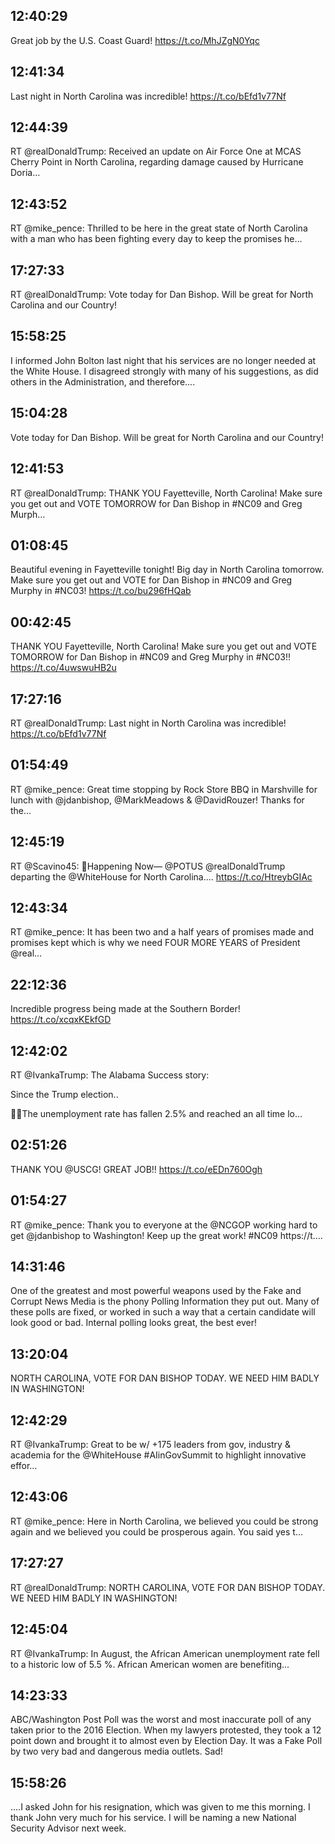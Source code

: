 ## 12:40:29
Great job by the U.S. Coast Guard! https://t.co/MhJZgN0Yqc
## 12:41:34
Last night in North Carolina was incredible! https://t.co/bEfd1v77Nf
## 12:44:39
RT @realDonaldTrump: Received an update on Air Force One at MCAS Cherry Point in North Carolina, regarding damage caused by Hurricane Doria…
## 12:43:52
RT @mike_pence: Thrilled to be here in the great state of North Carolina with a man who has been fighting every day to keep the promises he…
## 17:27:33
RT @realDonaldTrump: Vote today for Dan Bishop. Will be great for North Carolina and our Country!
## 15:58:25
I informed John Bolton last night that his services are no longer needed at the White House. I disagreed strongly with many of his suggestions, as did others in the Administration, and therefore....
## 15:04:28
Vote today for Dan Bishop. Will be great for North Carolina and our Country!
## 12:41:53
RT @realDonaldTrump: THANK YOU Fayetteville, North Carolina! Make sure you get out and VOTE TOMORROW for Dan Bishop in #NC09 and Greg Murph…
## 01:08:45
Beautiful evening in Fayetteville tonight! Big day in North Carolina tomorrow. Make sure you get out and VOTE for Dan Bishop in #NC09 and Greg Murphy in #NC03! https://t.co/bu296fHQab
## 00:42:45
THANK YOU Fayetteville, North Carolina! Make sure you get out and VOTE TOMORROW for Dan Bishop in #NC09 and Greg Murphy in #NC03!! https://t.co/4uwswuHB2u
## 17:27:16
RT @realDonaldTrump: Last night in North Carolina was incredible! https://t.co/bEfd1v77Nf
## 01:54:49
RT @mike_pence: Great time stopping by Rock Store BBQ in Marshville for lunch with @jdanbishop, @MarkMeadows &amp; @DavidRouzer! Thanks for the…
## 12:45:19
RT @Scavino45: 🚨Happening Now—
@POTUS @realDonaldTrump departing the @WhiteHouse for North Carolina.... https://t.co/HtreybGIAc
## 12:43:34
RT @mike_pence: It has been two and a half years of promises made and promises kept which is why we need FOUR MORE YEARS of President @real…
## 22:12:36
Incredible progress being made at the Southern Border! https://t.co/xcqxKEkfGD
## 12:42:02
RT @IvankaTrump: The Alabama Success story:

Since the Trump election..

👍🏻The unemployment rate has fallen 2.5% and reached an all time lo…
## 02:51:26
THANK YOU @USCG! GREAT JOB!! https://t.co/eEDn760Ogh
## 01:54:27
RT @mike_pence: Thank you to everyone at the @NCGOP working hard to get @jdanbishop to Washington! Keep up the great work! #NC09 https://t.…
## 14:31:46
One of the greatest and most powerful weapons used by the Fake and Corrupt News Media is the phony Polling Information they put out. Many of these polls are fixed, or worked in such a way that a certain candidate will look good or bad. Internal polling looks great, the best ever!
## 13:20:04
NORTH CAROLINA, VOTE FOR DAN BISHOP TODAY. WE NEED HIM BADLY IN WASHINGTON!
## 12:42:29
RT @IvankaTrump: Great to be w/ +175 leaders from gov, industry &amp; academia for the @WhiteHouse #AIinGovSummit to highlight innovative effor…
## 12:43:06
RT @mike_pence: Here in North Carolina, we believed you could be strong again and we believed you could be prosperous again. You said yes t…
## 17:27:27
RT @realDonaldTrump: NORTH CAROLINA, VOTE FOR DAN BISHOP TODAY. WE NEED HIM BADLY IN WASHINGTON!
## 12:45:04
RT @IvankaTrump: In August, the African American unemployment rate fell to a historic low of 5.5 %. 
African American women are benefiting…
## 14:23:33
ABC/Washington Post Poll was the worst and most inaccurate poll of any taken prior to the 2016 Election. When my lawyers protested, they took a 12 point down and brought it to almost even by Election Day. It was a Fake Poll by two very bad and dangerous media outlets. Sad!
## 15:58:26
....I asked John for his resignation, which was given to me this morning. I thank John very much for his service. I will be naming a new National Security Advisor next week.
